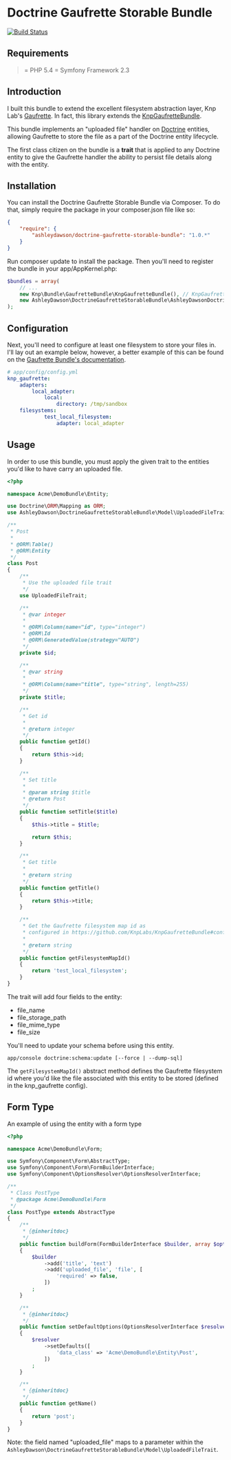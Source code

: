 Doctrine Gaufrette Storable Bundle
==================================

[![Build Status](https://travis-ci.org/AshleyDawson/DoctrineGaufretteStorableBundle.svg?branch=develop)](https://travis-ci.org/AshleyDawson/DoctrineGaufretteStorableBundle)

Requirements
------------

 >= PHP 5.4
 >= Symfony Framework 2.3

Introduction
------------

I built this bundle to extend the excellent filesystem abstraction layer, Knp Lab's [Gaufrette](https://github.com/KnpLabs/Gaufrette). In fact, this library extends the [KnpGaufretteBundle](https://github.com/KnpLabs/KnpGaufretteBundle).

This bundle implements an "uploaded file" handler on [Doctrine](http://www.doctrine-project.org/) entities, allowing Gaufrette to store the file as a part of the Doctrine entity lifecycle.

The first class citizen on the bundle is a **trait** that is applied to any Doctrine entity to give the Gaufrette handler the ability to persist file details along with the entity.

Installation
------------

You can install the Doctrine Gaufrette Storable Bundle via Composer. To do that, simply require the package in your composer.json file like so:

```json
{
    "require": {
        "ashleydawson/doctrine-gaufrette-storable-bundle": "1.0.*"
    }
}
```

Run composer update to install the package. Then you'll need to register the bundle in your app/AppKernel.php:

```php
$bundles = array(
    // ...
    new Knp\Bundle\GaufretteBundle\KnpGaufretteBundle(), // KnpGaufretteBundle is a dependency of this bundle
    new AshleyDawson\DoctrineGaufretteStorableBundle\AshleyDawsonDoctrineGaufretteStorableBundle(),
);
```

Configuration
-------------

Next, you'll need to configure at least one filesystem to store your files in. I'll lay out an example below, however, a better example of this can be found on the [Gaufrette Bundle's documentation](https://github.com/KnpLabs/KnpGaufretteBundle#configuring-the-filesystems).

```yaml
# app/config/config.yml
knp_gaufrette:
    adapters:
        local_adapter:
            local:
                directory: /tmp/sandbox
    filesystems:
            test_local_filesystem:
                adapter: local_adapter
```

Usage
-----

In order to use this bundle, you must apply the given trait to the entities you'd like to have carry an uploaded file.

```php
<?php

namespace Acme\DemoBundle\Entity;

use Doctrine\ORM\Mapping as ORM;
use AshleyDawson\DoctrineGaufretteStorableBundle\Model\UploadedFileTrait;

/**
 * Post
 *
 * @ORM\Table()
 * @ORM\Entity
 */
class Post
{
    /**
     * Use the uploaded file trait
     */
    use UploadedFileTrait;

    /**
     * @var integer
     *
     * @ORM\Column(name="id", type="integer")
     * @ORM\Id
     * @ORM\GeneratedValue(strategy="AUTO")
     */
    private $id;

    /**
     * @var string
     *
     * @ORM\Column(name="title", type="string", length=255)
     */
    private $title;

    /**
     * Get id
     *
     * @return integer 
     */
    public function getId()
    {
        return $this->id;
    }

    /**
     * Set title
     *
     * @param string $title
     * @return Post
     */
    public function setTitle($title)
    {
        $this->title = $title;

        return $this;
    }

    /**
     * Get title
     *
     * @return string 
     */
    public function getTitle()
    {
        return $this->title;
    }

    /**
     * Get the Gaufrette filesystem map id as
     * configured in https://github.com/KnpLabs/KnpGaufretteBundle#configuring-the-filesystems
     *
     * @return string
     */
    public function getFilesystemMapId()
    {
        return 'test_local_filesystem';
    }
}
```

The trait will add four fields to the entity:

* file_name
* file_storage_path
* file_mime_type
* file_size

You'll need to update your schema before using this entity.

```
app/console doctrine:schema:update [--force | --dump-sql]
```

The `getFilesystemMapId()` abstract method defines the Gaufrette filesystem id where you'd like the file associated with this entity to be stored (defined in the knp_gaufrette config).

Form Type
---------

An example of using the entity with a form type

```php
<?php

namespace Acme\DemoBundle\Form;

use Symfony\Component\Form\AbstractType;
use Symfony\Component\Form\FormBuilderInterface;
use Symfony\Component\OptionsResolver\OptionsResolverInterface;

/**
 * Class PostType
 * @package Acme\DemoBundle\Form
 */
class PostType extends AbstractType
{
    /**
     * {@inheritdoc}
     */
    public function buildForm(FormBuilderInterface $builder, array $options)
    {
        $builder
            ->add('title', 'text')
            ->add('uploaded_file', 'file', [
                'required' => false,
            ])
        ;
    }

    /**
     * {@inheritdoc}
     */
    public function setDefaultOptions(OptionsResolverInterface $resolver)
    {
        $resolver
            ->setDefaults([
                'data_class' => 'Acme\DemoBundle\Entity\Post',
            ])
        ;
    }

    /**
     * {@inheritdoc}
     */
    public function getName()
    {
        return 'post';
    }
}
```

Note: the field named "uploaded_file" maps to a parameter within the `AshleyDawson\DoctrineGaufretteStorableBundle\Model\UploadedFileTrait`.